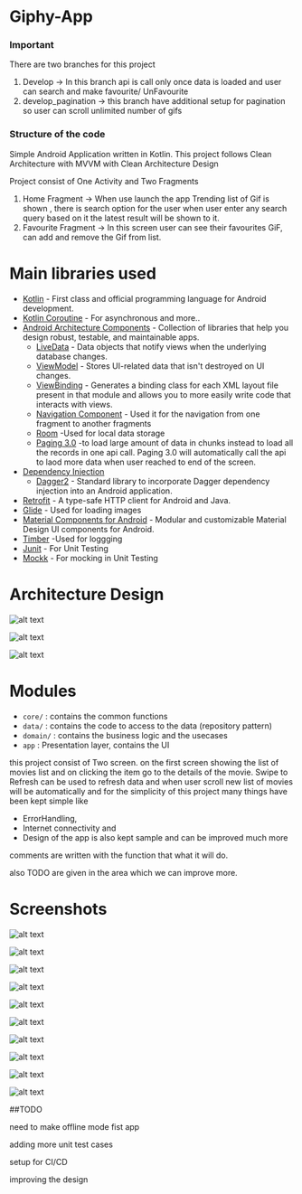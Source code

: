 # Giphy-App



### Important  ###
There are two branches for this project
1) Develop -> In this branch api is call only once data is loaded and user can search and make favourite/ UnFavourite
2) develop_pagination -> this branch have additional setup for pagination so user can scroll unlimited number of gifs


### Structure of the code ###

Simple Android Application written in Kotlin.
This project follows Clean Architecture with MVVM with Clean Architecture Design

Project consist of One Activity and Two Fragments
1) Home Fragment -> When use launch the app Trending list of Gif is shown , there is search option for the user when user enter any search query based on it the latest result will be shown to it.
2) Favourite Fragment -> In this screen user can see their favourites GiF, can add and remove the Gif from list.

# Main libraries used

- [Kotlin](https://kotlinlang.org/) - First class and official programming language for Android development.
- [Kotlin Coroutine](https://kotlinlang.org/docs/coroutines-overview.html) - For asynchronous and more..
- [Android Architecture Components](https://developer.android.com/topic/libraries/architecture) - Collection of libraries that help you design robust, testable, and maintainable apps.
  - [LiveData](https://developer.android.com/topic/libraries/architecture/livedata) - Data objects that notify views when the underlying database changes.
  - [ViewModel](https://developer.android.com/topic/libraries/architecture/viewmodel) - Stores UI-related data that isn't destroyed on UI changes.
  - [ViewBinding](https://developer.android.com/topic/libraries/view-binding) - Generates a binding class for each XML layout file present in that module and allows you to more easily write code that interacts with views.
  - [Navigation Component](https://developer.android.com/guide/navigation/navigation-getting-started) - Used it for the navigation from one fragment to another fragments
  - [Room](https://developer.android.com/reference/androidx/room/package-summary) -Used for local data storage
  - [Paging 3.0](https://developer.android.com/topic/libraries/architecture/paging/v3-overview) -to load large amount of data in chunks instead to load all the records in one api call. Paging 3.0 will automatically call the api to laod more data when user reached to end of the screen.
- [Dependency Injection](https://developer.android.com/training/dependency-injection)
  - [Dagger2](https://dagger.dev/) - Standard library to incorporate Dagger dependency injection into an Android application.
- [Retrofit](https://square.github.io/retrofit/) - A type-safe HTTP client for Android and Java.
- [Glide](https://bumptech.github.io/glide/) - Used for loading images
- [Material Components for Android](https://github.com/material-components/material-components-android) - Modular and customizable Material Design UI components for Android.
- [Timber](https://github.com/JakeWharton/timber) -Used for loggging
- [Junit](https://junit.org/) - For Unit Testing
- [Mockk](https://mockk.io/) - For mocking in Unit Testing


# Architecture Design
![alt text](https://github.com/mookyjan/giphySearchCleanArch/tree/develop/diagram/clean%20architecture%20design.png)

![alt text](https://github.com/mookyjan/giphySearchCleanArch/tree/develop/diagram/clean-mvvm.png)

![alt text](https://github.com/mookyjan/giphySearchCleanArch/tree/develop/diagram/project%20structure.png)


# Modules

* `core/` : contains the common functions
* `data/` : contains the code to access to the data (repository pattern)
* `domain/` : contains the business logic and the usecases
* `app` : Presentation layer, contains the UI

this project consist of Two screen. on the first screen showing the list of movies list and on clicking the item
go to the details of the movie.
Swipe to Refresh can be used to refresh data and when user scroll new list of movies will be automatically
and for the simplicity of this project many things have been kept simple
like
* ErrorHandling,
* Internet connectivity and
* Design of the app is also kept sample and can be improved much more

comments are written with the function that what it will do.

also TODO are given in the area which we can improve more.

# Screenshots
![alt text](https://github.com/mookyjan/giphySearchCleanArch/blob/develop_pagination/screenshots/Screenshot_20230128_123452.png)

![alt text](https://github.com/mookyjan/giphySearchCleanArch/blob/develop_pagination/screenshots/Screenshot_20230128_123527.png)

![alt text](https://github.com/mookyjan/giphySearchCleanArch/blob/develop_pagination/screenshots/Screenshot_20230128_123556.png)

![alt text](https://github.com/mookyjan/giphySearchCleanArch/blob/develop_pagination/screenshots/Screenshot_20230128_123622.png)

![alt text](https://github.com/mookyjan/giphySearchCleanArch/blob/develop_pagination/screenshots/Screenshot_20230128_123809.png)

![alt text](https://github.com/mookyjan/giphySearchCleanArch/blob/develop_pagination/screenshots/Screenshot_20230129_121518.png)

![alt text](https://github.com/mookyjan/giphySearchCleanArch/blob/develop_pagination/screenshots/Screenshot_20230129_121558.png)

![alt text](https://github.com/mookyjan/giphySearchCleanArch/blob/develop_pagination/screenshots/Screenshot_20230129_195746.png)

![alt text](https://github.com/mookyjan/giphySearchCleanArch/blob/develop_pagination/screenshots/Screenshot_20230129_202819.png)

![alt text](https://github.com/mookyjan/giphySearchCleanArch/blob/develop_pagination/screenshots/Screenshot_20230129_211827.png)


##TODO

need to make offline mode fist app

adding more unit test cases

setup for CI/CD

improving the design






